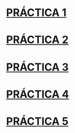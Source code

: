 # [PRÁCTICA 1](PR0601/doc.md)
# [PRÁCTICA 2](PR0602/doc.md)
# [PRÁCTICA 3](PR0603/doc.md)
# [PRÁCTICA 4](PR0604/doc.md)
# [PRÁCTICA 5](PR0605/doc.md)

